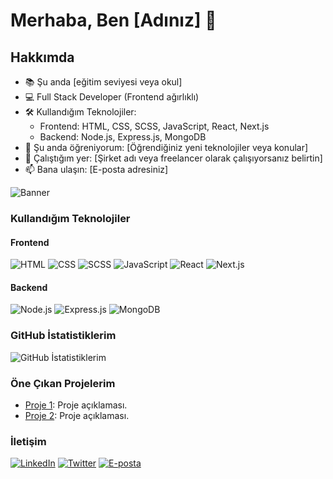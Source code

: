 # Merhaba, Ben [Adınız] 👋

## Hakkımda
- 📚 Şu anda [eğitim seviyesi veya okul]
- 💻 Full Stack Developer (Frontend ağırlıklı)
- 🛠️ Kullandığım Teknolojiler: 
  - Frontend: HTML, CSS, SCSS, JavaScript, React, Next.js
  - Backend: Node.js, Express.js, MongoDB
- 🌱 Şu anda öğreniyorum: [Öğrendiğiniz yeni teknolojiler veya konular]
- 💼 Çalıştığım yer: [Şirket adı veya freelancer olarak çalışıyorsanız belirtin]
- 📫 Bana ulaşın: [E-posta adresiniz]

![Banner](https://example.com/banner.jpg)

### Kullandığım Teknolojiler

#### Frontend
![HTML](https://img.shields.io/badge/-HTML-333333?style=flat&logo=html5)
![CSS](https://img.shields.io/badge/-CSS-333333?style=flat&logo=css3&logoColor=1572B6)
![SCSS](https://img.shields.io/badge/-SCSS-333333?style=flat&logo=sass&logoColor=CC6699)
![JavaScript](https://img.shields.io/badge/-JavaScript-333333?style=flat&logo=javascript)
![React](https://img.shields.io/badge/-React-333333?style=flat&logo=react)
![Next.js](https://img.shields.io/badge/-Next.js-333333?style=flat&logo=next.js)

#### Backend
![Node.js](https://img.shields.io/badge/-Node.js-333333?style=flat&logo=node.js)
![Express.js](https://img.shields.io/badge/-Express.js-333333?style=flat&logo=express)
![MongoDB](https://img.shields.io/badge/-MongoDB-333333?style=flat&logo=mongodb)

### GitHub İstatistiklerim
![GitHub İstatistiklerim](https://github-readme-stats.vercel.app/api?username=kullaniciadiniz&show_icons=true&theme=dark)

### Öne Çıkan Projelerim
- [Proje 1](https://github.com/kullaniciadiniz/proje1): Proje açıklaması.
- [Proje 2](https://github.com/kullaniciadiniz/proje2): Proje açıklaması.

### İletişim
[![LinkedIn](https://img.shields.io/badge/-LinkedIn-333333?style=flat&logo=linkedin)](https://linkedin.com/in/kullaniciadiniz)
[![Twitter](https://img.shields.io/badge/-Twitter-333333?style=flat&logo=twitter)](https://twitter.com/kullaniciadiniz)
[![E-posta](https://img.shields.io/badge/-Email-333333?style=flat&logo=gmail)](mailto:email@ornek.com)
